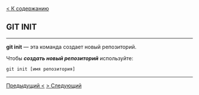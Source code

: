 [< К содержанию](./readme.md)

## GIT INIT

___

**git init** — эта команда создает новый репозиторий.

Чтобы ***создать новый репозиторий*** используйте:

`git init [имя репозитория]`

---

[Предыдущий <](./fetch.md) [> Следующий](./log.md)